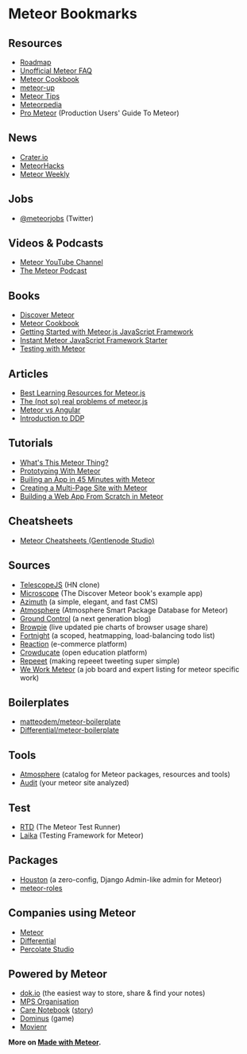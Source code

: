 # Meteor Bookmarks

## Resources

* [Roadmap](https://trello.com/b/hjBDflxp/meteor-roadmap)
* [Unofficial Meteor FAQ](https://github.com/oortcloud/unofficial-meteor-faq)
* [Meteor Cookbook](https://github.com/awatson1978/meteor-cookbook)
* [meteor-up](https://github.com/arunoda/meteor-up)
* [Meteor Tips](http://meteortips.com/)
* [Meteorpedia](http://www.meteorpedia.com/)
* [Pro Meteor](http://meteorhacks.com/pro-meteor/) (Production Users' Guide To Meteor)

## News

* [Crater.io](http://crater.io/)
* [MeteorHacks](http://meteorhacks.com/)
* [Meteor Weekly](http://meteorhacks.com/meteor-weekly/)

## Jobs

* [@meteorjobs](https://twitter.com/meteorjobs) (Twitter)

## Videos & Podcasts

* [Meteor YouTube Channel](https://www.youtube.com/user/MeteorVideos)
* [The Meteor Podcast](http://www.meteorpodcast.com/)

## Books

* [Discover Meteor](http://www.discovermeteor.com/)
* [Meteor Cookbook](http://meteorgitbook.harp.io/)
* [Getting Started with Meteor.js JavaScript Framework](http://www.packtpub.com/getting-started-with-meteor-javascript-framework/book)
* [Instant Meteor JavaScript Framework Starter](http://www.packtpub.com/meteor-javascript-framework-starter/book)
* [Testing with Meteor](http://testingmeteor.com/)

## Articles

* [Best Learning Resources for Meteor.js](http://yauh.de/best-learning-resources-for-meteorjs/)
* [The (not so) real problems of meteor.js](http://differential.io/blog/the-not-so-real-problems-of-meteorjs)
* [Meteor vs Angular](http://differential.io/blog/meteor-vs-angular)
* [Introduction to DDP](http://meteorhacks.com/introduction-to-ddp.html)

## Tutorials

* [What's This Meteor Thing?](http://code.tutsplus.com/tutorials/whats-this-meteor-thing--net-25426)
* [Prototyping With Meteor](http://code.tutsplus.com/tutorials/prototyping-with-meteor--net-30915)
* [Builing an App in 45 Minutes with Meteor](http://www.smashingmagazine.com/2013/06/13/build-app-45-minutes-meteor/)
* [Creating a Multi-Page Site with Meteor](http://code.tutsplus.com/tutorials/creating-a-multi-page-site-with-meteor--net-31849)
* [Building a Web App From Scratch in Meteor](https://www.openshift.com/blogs/day-15-meteor-building-a-web-app-from-scratch-in-meteor)

## Cheatsheets

* [Meteor Cheatsheets (Gentlenode Studio)](http://journal.gentlenode.com/meteor-5-cheatsheet/)

## Sources

* [TelescopeJS](https://github.com/TelescopeJS/Telescope) (HN clone)
* [Microscope](https://github.com/DiscoverMeteor/Microscope) (The Discover Meteor book's example app)
* [Azimuth](https://github.com/mcrider/azimuth) (a simple, elegant, and fast CMS)
* [Atmosphere](https://github.com/oortcloud/atmosphere) (Atmosphere Smart Package Database for Meteor)
* [Ground Control](https://github.com/percolatestudio/ground-control) (a next generation blog)
* [Browpie](https://github.com/alanshaw/meteor-browpie) (live updated pie charts of browser usage share)
* [Fortnight](https://github.com/oliversong/fortnight) (a scoped, heatmapping, load-balancing todo list)
* [Reaction](https://github.com/ongoworks/reaction) (e-commerce platform)
* [Crowducate](https://github.com/Crowducate/crowducate.me) (open education platform)
* [Repeeet](https://github.com/meteorhacks/repeeet) (making repeeet tweeting super simple)
* [We Work Meteor](https://github.com/nate-strauser/wework) (a job board and expert listing for meteor specific work)

## Boilerplates

* [matteodem/meteor-boilerplate](https://github.com/matteodem/meteor-boilerplate)
* [Differential/meteor-boilerplate](https://github.com/Differential/meteor-boilerplate)

## Tools

* [Atmosphere](https://atmospherejs.com/) (catalog for Meteor packages, resources and tools)
* [Audit](http://audit.meteor.com) (your meteor site analyzed)

## Test

* [RTD](http://xolvio.github.io/rtd/) (The Meteor Test Runner)
* [Laika](http://arunoda.github.io/laika/) (Testing Framework for Meteor)

## Packages

* [Houston](https://github.com/gterrono/houston) (a zero-config, Django Admin-like admin for Meteor)
* [meteor-roles](https://github.com/alanning/meteor-roles)

## Companies using Meteor

* [Meteor](https://www.meteor.com/)
* [Differential](http://differential.io/)
* [Percolate Studio](http://www.percolatestudio.com/)

## Powered by Meteor

* [dok.io](http://dok.io) (the easiest way to store, share & find your notes)
* [MPS Organisation](http://moto-pyrenees-sport.fr)
* [Care Notebook](https://thecarenotebook.com/) ([story](https://kadira.io/blog/user-stories-chris-doe/))
* [Dominus](http://dominusgame.net/) (game)
* [Movienr](http://www.movienr.com/)

**More on [Made with Meteor](http://madewith.meteor.com/).**
